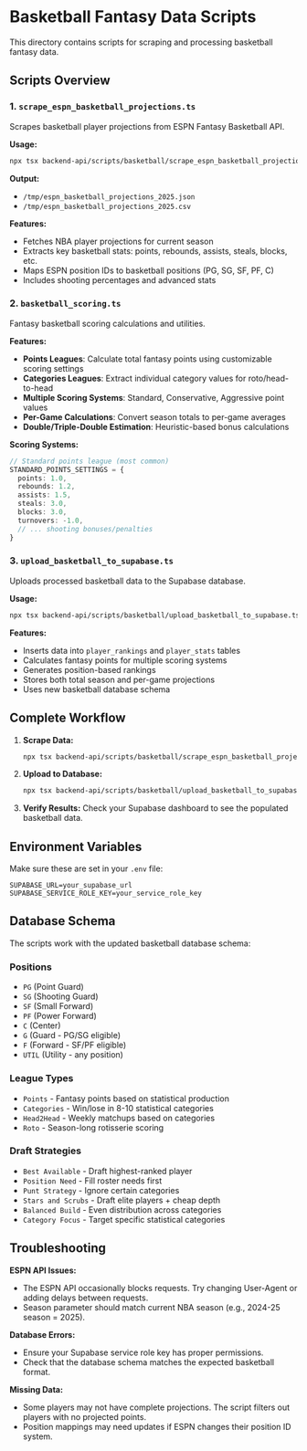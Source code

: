 # Basketball Fantasy Data Scripts

This directory contains scripts for scraping and processing basketball fantasy data.

## Scripts Overview

### 1. `scrape_espn_basketball_projections.ts`
Scrapes basketball player projections from ESPN Fantasy Basketball API.

**Usage:**
```bash
npx tsx backend-api/scripts/basketball/scrape_espn_basketball_projections.ts --season 2025
```

**Output:**
- `/tmp/espn_basketball_projections_2025.json`
- `/tmp/espn_basketball_projections_2025.csv`

**Features:**
- Fetches NBA player projections for current season
- Extracts key basketball stats: points, rebounds, assists, steals, blocks, etc.
- Maps ESPN position IDs to basketball positions (PG, SG, SF, PF, C)
- Includes shooting percentages and advanced stats

### 2. `basketball_scoring.ts`
Fantasy basketball scoring calculations and utilities.

**Features:**
- **Points Leagues**: Calculate total fantasy points using customizable scoring settings
- **Categories Leagues**: Extract individual category values for roto/head-to-head
- **Multiple Scoring Systems**: Standard, Conservative, Aggressive point values
- **Per-Game Calculations**: Convert season totals to per-game averages
- **Double/Triple-Double Estimation**: Heuristic-based bonus calculations

**Scoring Systems:**
```typescript
// Standard points league (most common)
STANDARD_POINTS_SETTINGS = {
  points: 1.0,
  rebounds: 1.2,
  assists: 1.5,
  steals: 3.0,
  blocks: 3.0,
  turnovers: -1.0,
  // ... shooting bonuses/penalties
}
```

### 3. `upload_basketball_to_supabase.ts`
Uploads processed basketball data to the Supabase database.

**Usage:**
```bash
npx tsx backend-api/scripts/basketball/upload_basketball_to_supabase.ts --file /tmp/espn_basketball_projections_2025.json --season 2025
```

**Features:**
- Inserts data into `player_rankings` and `player_stats` tables
- Calculates fantasy points for multiple scoring systems
- Generates position-based rankings
- Stores both total season and per-game projections
- Uses new basketball database schema

## Complete Workflow

1. **Scrape Data:**
   ```bash
   npx tsx backend-api/scripts/basketball/scrape_espn_basketball_projections.ts --season 2025
   ```

2. **Upload to Database:**
   ```bash
   npx tsx backend-api/scripts/basketball/upload_basketball_to_supabase.ts --file /tmp/espn_basketball_projections_2025.json --season 2025
   ```

3. **Verify Results:**
   Check your Supabase dashboard to see the populated basketball data.

## Environment Variables

Make sure these are set in your `.env` file:
```env
SUPABASE_URL=your_supabase_url
SUPABASE_SERVICE_ROLE_KEY=your_service_role_key
```

## Database Schema

The scripts work with the updated basketball database schema:

### Positions
- `PG` (Point Guard)
- `SG` (Shooting Guard)
- `SF` (Small Forward)
- `PF` (Power Forward)
- `C` (Center)
- `G` (Guard - PG/SG eligible)
- `F` (Forward - SF/PF eligible)
- `UTIL` (Utility - any position)

### League Types
- `Points` - Fantasy points based on statistical production
- `Categories` - Win/lose in 8-10 statistical categories
- `Head2Head` - Weekly matchups based on categories
- `Roto` - Season-long rotisserie scoring

### Draft Strategies
- `Best Available` - Draft highest-ranked player
- `Position Need` - Fill roster needs first
- `Punt Strategy` - Ignore certain categories
- `Stars and Scrubs` - Draft elite players + cheap depth
- `Balanced Build` - Even distribution across categories
- `Category Focus` - Target specific statistical categories

## Troubleshooting

**ESPN API Issues:**
- The ESPN API occasionally blocks requests. Try changing User-Agent or adding delays between requests.
- Season parameter should match current NBA season (e.g., 2024-25 season = 2025).

**Database Errors:**
- Ensure your Supabase service role key has proper permissions.
- Check that the database schema matches the expected basketball format.

**Missing Data:**
- Some players may not have complete projections. The script filters out players with no projected points.
- Position mappings may need updates if ESPN changes their position ID system.